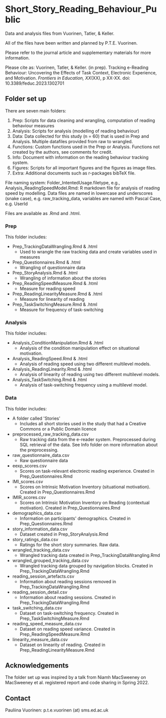 # Short_Story_Reading_Behaviour_Public

Data and analysis files from Vuorinen, Tatler, & Keller.

All of the files have been written and planned by P.T.E. Vuorinen.

Please refer to the journal article and supplementary materials for more information.

Please cite as:
Vuorinen, Tatler, & Keller. (in prep). Tracking e-Reading Behaviour: Uncovering the Effects of Task Context, Electronic Experience, and Motivation. *Frontiers in Education, XX*(XX), p XX-XX. doi: 10.3389/feduc.2023.1302701

## Folder set up

There are seven main folders:
1. Prep: Scripts for data cleaning and wrangling, computation of reading behaviour measures
2. Analysis: Scripts for analysis (modelling of reading behaviour)
3. Data: Data collected for this study (n = 60) that is used in Prep and Analysis. Multiple datafiles provided from raw to wrangled.
4. Functions: Custom functions used in the Prep or Analysis. Functions not created by the authors, see comments for credit.
5. Info: Document with information on the reading behaviour tracking system.
6. Figures: Scripts for all important figures and the figures as image files.
7. Extra: Additional documents such as r-packages bibTeX file.

File naming system: Folder_IntentedUsage.filetype, e.g., Analysis_ReadingSpeedModel.Rmd: R markdown file for analysis of reading speed by modelling.
Data files are named in lowercase and underscores (snake case), e.g. raw_tracking_data, variables are named with Pascal Case, e.g. UserId

Files are available as .Rmd and .html.

### Prep

This folder includes:
* Prep_TrackingDataWrangling.Rmd & .html
    * Used to wrangle the raw tracking data and create variables used in measures
* Prep_Questionnaires.Rmd & .html
    * Wrangling of questionnaire data
* Prep_StoryAnalysis.Rmd & .html
    * Wrangling of information about the stories
* Prep_ReadingSpeedMeasure.Rmd & .html
    * Measure for reading speed
* Prep_ReadingLinearityMeasure.Rmd & .html
    * Measure for linearity of reading
* Prep_TaskSwitchingMeasure.Rmd & .html
    * Measure for frequency of task-switching

### Analysis

This folder includes:
* Analysis_ConditionManipulation.Rmd & .html
    * Analysis of the condition manipulation effect on situational motivation.
* Analysis_ReadingSpeed.Rmd & .html
    * Analysis of reading speed using two different multilevel models.
* Analysis_ReadingLinearity.Rmd & .html
    * Analysis of linearity of reading using two different multilevel models.
* Analysis_TaskSwitching.Rmd & .html
    * Analysis of task-switching frequency using a multilevel model.

### Data

This folder includes:
* A folder called 'Stories'
    * Includes all short stories used in the study that had a Creative Commons or a Public Domain licence
* preprocessed_raw_tracking_data.csv
    * Raw tracking data from the e-reader system. Preprocessed during SQL retrieval of the data. See Info folder on more information about the preprocessing.
* raw_questionnaire_data.csv
    * Raw questionnaire data
* eexp_scores.csv
    * Scores on task-relevant electronic reading experience. Created in Prep_Questionnaires.Rmd
* IMI_scores.csv
    * Scores on Intrinsic Motivation Inventory (situational motivation). Created in Prep_Questionnaires.Rmd
* IMIR_scores.csv
    * Scores on Intrinsic Motivation Inventory on Reading (contextual motivation). Created in Prep_Questionnaires.Rmd
* demographics_data.csv
    * Information on participants' demographics. Created in Prep_Questionnaires.Rmd
* story_information_data.csv
    * Dataset created in Prep_StoryAnalysis.Rmd
* story_ratings_data.csv
    * Ratings for the short story summaries. Raw data.
* wrangled_tracking_data.csv
    * Wrangled tracking data created in Prep_TrackingDataWrangling.Rmd
* wrangled_grouped_tracking_data.csv
    * Wrangled tracking data grouped by navigation blocks. Created in Prep_TrackingDataWrangling.Rmd
* reading_session_artefacts.csv
    * Information about reading sessions removed in Prep_TrackingDataWrangling.Rmd
* reading_session_detail.csv
    * Information about reading sessions. Created in Prep_TrackingDataWrangling.Rmd
* task_switching_data.csv
    * Dataset on task-switching frequency. Created in Prep_TaskSwitchingMeasure.Rmd
* reading_speed_measure_data.csv
    * Dataset on reading speed variance. Created in Prep_ReadingSpeedMeasure.Rmd
* linearity_measure_data.csv
    * Dataset on linearity of reading. Created in Prep_ReadingLinearityMeasure.Rmd

## Acknowledgements

The folder set up was inspired by a talk from Niamh MacSweeney on MacSweeney et al. registered report and code sharing in Spring 2022.

## Contact

Pauliina Vuorinen: p.t.e.vuorinen (at) sms.ed.ac.uk
